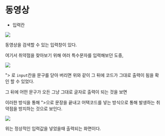 # 동영상

* 입력칸

![](https://blogfiles.pstatic.net/MjAyMDAyMjRfMiAg/MDAxNTgyNTM1MzMzOTI1.ILVrN_wThn5LzRgzaDd91XxLX3lg9GE89ByQlaHjLOMg.bUqqbK7ojGdTLApqV1pccqREtpZ6DYG0jqF6pDXlq2Qg.JPEG.rlaeoghks823/K-098.jpg)

동영상을 검색할 수 있는 입력창이 있다.  

여기서 취약점을 찾아보기 위해 여러 특수문자를 입력해보던 도중,

![](https://blogfiles.pstatic.net/MjAyMDAyMjRfMjc3/MDAxNTgyNTM1MzMzOTE0.7qRlxsD0Zbf0TPJHAsa1cU907w9x1IAbPebcLgZZi7Ag.HMOLkZmkIISY53ZBnWzUiOIeZjCqro7mfVol74by7Ecg.JPEG.rlaeoghks823/K-097.jpg)

"> 로 `input`칸을 문구를 닫아 버리면 위와 같이 그 뒤에 코드가 그대로 출력이 됨을 확인 할 수 있었다.

그 뒤에 어떤 문구가 오든 그냥 그대로 글자로 출력이 되는 것을 보면  

이러한 방식을 통해 ">으로 문장을 끝내고 어택코드를 넣는 방식으로 통해 발생하는 취약점을 방지하는 것으로 보인다.


![](https://blogfiles.pstatic.net/MjAyMDAyMjRfNDEg/MDAxNTgyNTM1MzMzOTI3.lYZVub66QqqqejdWTW-VlasoRL7mWnJM7Cz_9VJKljwg.BvwGN_2ka6iLtp5i0ZAkKRS3P3j4Y_nCyQiu-8BOthQg.JPEG.rlaeoghks823/K-099.jpg)

위는 정상적인 입력값을 넣었을때 출력되는 화면이다.
